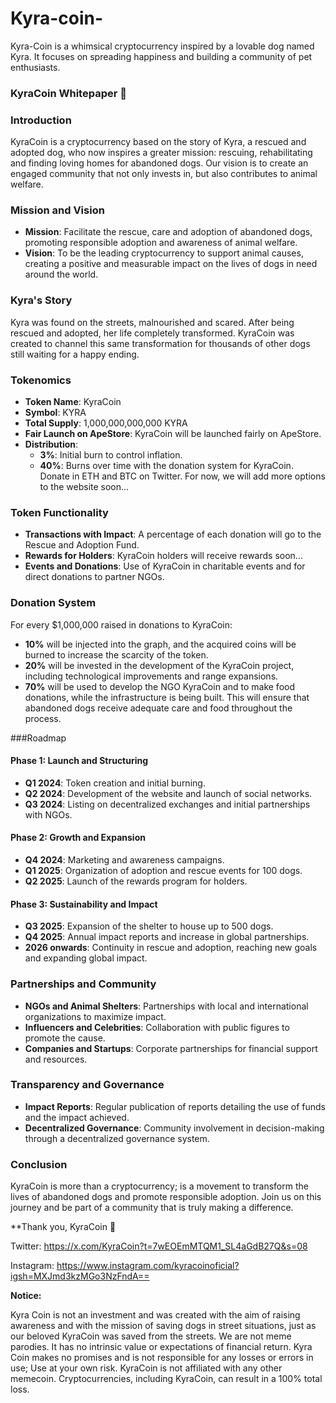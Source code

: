 # Kyra-coin-
Kyra-Coin is a whimsical cryptocurrency inspired by a lovable dog named Kyra. It focuses on spreading happiness and building a community of pet enthusiasts.

### KyraCoin Whitepaper 🐶

 ### Introduction
 KyraCoin is a cryptocurrency based on the story of Kyra, a rescued and adopted dog, who now inspires a greater mission: rescuing, rehabilitating and finding loving homes for abandoned dogs.  Our vision is to create an engaged community that not only invests in, but also contributes to animal welfare.

 ### Mission and Vision
 - **Mission**: Facilitate the rescue, care and adoption of abandoned dogs, promoting responsible adoption and awareness of animal welfare.
 - **Vision**: To be the leading cryptocurrency to support animal causes, creating a positive and measurable impact on the lives of dogs in need around the world.

 ### Kyra's Story
 Kyra was found on the streets, malnourished and scared.  After being rescued and adopted, her life completely transformed.  KyraCoin was created to channel this same transformation for thousands of other dogs still waiting for a happy ending.

 ### Tokenomics
 - **Token Name**: KyraCoin
 - **Symbol**: KYRA
 - **Total Supply**: 1,000,000,000,000 KYRA
 - **Fair Launch on ApeStore**: KyraCoin will be launched fairly on ApeStore.
 - **Distribution**:
   - **3%**: Initial burn to control inflation.
   - **40%**: Burns over time with the donation system for KyraCoin. 
 Donate in ETH and BTC on Twitter.  For now, we will add more options to the website soon...
 ### Token Functionality
 - **Transactions with Impact**: A percentage of each donation will go to the Rescue and Adoption Fund.
 - **Rewards for Holders**: KyraCoin holders will receive rewards soon...
 - **Events and Donations**: Use of KyraCoin in charitable events and for direct donations to partner NGOs.

 ### Donation System
 For every $1,000,000 raised in donations to KyraCoin:
 - **10%** will be injected into the graph, and the acquired coins will be burned to increase the scarcity of the token.
 - **20%** will be invested in the development of the KyraCoin project, including technological improvements and range expansions.
 - **70%** will be used to develop the NGO KyraCoin and to make food donations, while the infrastructure is being built.  This will ensure that abandoned dogs receive adequate care and food throughout the process.

 ###Roadmap
 #### Phase 1: Launch and Structuring
 - **Q1 2024**: Token creation and initial burning.
 - **Q2 2024**: Development of the website and launch of social networks.
 - **Q3 2024**: Listing on decentralized exchanges and initial partnerships with NGOs.

 #### Phase 2: Growth and Expansion
 - **Q4 2024**: Marketing and awareness campaigns.
 - **Q1 2025**: Organization of adoption and rescue events for 100 dogs.
 - **Q2 2025**: Launch of the rewards program for holders.

 #### Phase 3: Sustainability and Impact
 - **Q3 2025**: Expansion of the shelter to house up to 500 dogs.
 - **Q4 2025**: Annual impact reports and increase in global partnerships.
 - **2026 onwards**: Continuity in rescue and adoption, reaching new goals and expanding global impact.

 ### Partnerships and Community
 - **NGOs and Animal Shelters**: Partnerships with local and international organizations to maximize impact.
 - **Influencers and Celebrities**: Collaboration with public figures to promote the cause.
 - **Companies and Startups**: Corporate partnerships for financial support and resources.

 ### Transparency and Governance
 - **Impact Reports**: Regular publication of reports detailing the use of funds and the impact achieved.
 - **Decentralized Governance**: Community involvement in decision-making through a decentralized governance system.

 ### Conclusion
 KyraCoin is more than a cryptocurrency;  is a movement to transform the lives of abandoned dogs and promote responsible adoption.  Join us on this journey and be part of a community that is truly making a difference.

 **Thank you, KyraCoin 🐶
 
 Twitter:
https://x.com/KyraCoin?t=7wEOEmMTQM1_SL4aGdB27Q&s=08

Instagram: 
https://www.instagram.com/kyracoinoficial?igsh=MXJmd3kzMGo3NzFndA==

**Notice:**

 Kyra Coin is not an investment and was created with the aim of raising awareness and with the mission of saving dogs in street situations, just as our beloved KyraCoin was saved from the streets.  We are not meme parodies.  It has no intrinsic value or expectations of financial return.  Kyra Coin makes no promises and is not responsible for any losses or errors in use;  Use at your own risk.  KyraCoin is not affiliated with any other memecoin.  Cryptocurrencies, including KyraCoin, can result in a 100% total loss.
